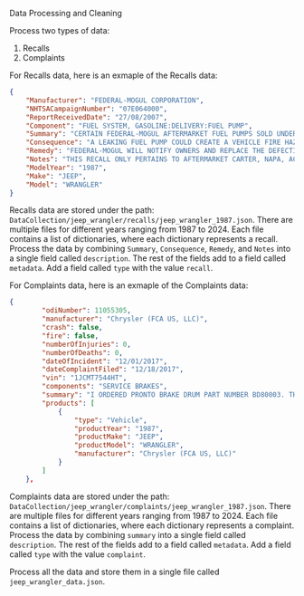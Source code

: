 Data Processing and Cleaning

Process two types of data: 
1. Recalls
2. Complaints

For Recalls data, here is an exmaple of the Recalls data:

```json
{
    "Manufacturer": "FEDERAL-MOGUL CORPORATION",
    "NHTSACampaignNumber": "07E064000",
    "ReportReceivedDate": "27/08/2007",
    "Component": "FUEL SYSTEM, GASOLINE:DELIVERY:FUEL PUMP",
    "Summary": "CERTAIN FEDERAL-MOGUL AFTERMARKET FUEL PUMPS SOLD UNDER THE BRAND NAMES OF CARTER, ACCUFLOW, NAPA, TRUFLOW, PARTS DEPO, AND PARTS MASTER, SHIPPED BETWEEN AUGUST 2006 AND JULY 2007 FOR USE ON THE VEHICLES LISTED ABOVE.  THE FUEL PUMP DIAPHRAGM IN CERTAIN PRODUCTION RUNS MAY HAVE BEEN IMPROPERLY INSTALLED OR INADEQUATELY TESTED WHICH MAY CAUSE THE FUEL PUMP TO LEAK.",
    "Consequence": "A LEAKING FUEL PUMP COULD CREATE A VEHICLE FIRE HAZARD.",
    "Remedy": "FEDERAL-MOGUL WILL NOTIFY OWNERS AND REPLACE THE DEFECTIVE FUEL PUMPS FREE OF CHARGE.  THE RECALL BEGAN ON OCTOBER 15, 2007.  OWNERS CAN CONTACT FEDERAL-MOGUL AT 248-354-7700.",
    "Notes": "THIS RECALL ONLY PERTAINS TO AFTERMARKET CARTER, NAPA, ACCUFLOW, TRU FLOW, PARTS MASTER, AND PARTS DEPOT BRAND FUEL PUMPS AND HAS NO RELATION TO ANY ORIGINAL EQUIPMENT INSTALLED ON THE LISTED MOTOR VEHICLES.  CUSTOMERS MAY CONTACT THE NATIONAL HIGHWAY TRAFFIC SAFETY ADMINISTRATION'S VEHICLE SAFETY HOTLINE AT 1-888-327-4236 (TTY: 1-800-424-9153); OR GO TO HTTP://WWW.SAFERCAR.GOV.",
    "ModelYear": "1987",
    "Make": "JEEP",
    "Model": "WRANGLER"
}
```

Recalls data are stored under the path: `DataCollection/jeep_wrangler/recalls/jeep_wrangler_1987.json`. There are multiple files for different years ranging from 1987 to 2024.
Each file contains a list of dictionaries, where each dictionary represents a recall.
Process the data by combining `Summary`, `Consequence`, `Remedy`, and `Notes` into a single field called `description`. The rest of the fields add to a field called `metadata`.
Add a field called `type` with the value `recall`.


For Complaints data, here is an exmaple of the Complaints data:

```json
{
        "odiNumber": 11055305,
        "manufacturer": "Chrysler (FCA US, LLC)",
        "crash": false,
        "fire": false,
        "numberOfInjuries": 0,
        "numberOfDeaths": 0,
        "dateOfIncident": "12/01/2017",
        "dateComplaintFiled": "12/18/2017",
        "vin": "1JCMT7544HT",
        "components": "SERVICE BRAKES",
        "summary": "I ORDERED PRONTO BRAKE DRUM PART NUMBER BD80003. THE PART NUMBERS ARE CASTED INTO THE PART. THE DRUMS WERE DIFFERENT AND ONE OF THEM CAUSES THE WHEEL TO FREEZE. THE SOURCE OF THE PARTS FOR THE RETAILER SAID IT WAS DEFECTIVE. THE RETAILER RESHIPPED THE PARTS 3 TIMES, EACH TIME THE DRUMS RECEIVED WERE DEFECTIVE. I WAS FORCED TO SWITCH TO ANOTHER BRAND.",
        "products": [
            {
                "type": "Vehicle",
                "productYear": "1987",
                "productMake": "JEEP",
                "productModel": "WRANGLER",
                "manufacturer": "Chrysler (FCA US, LLC)"
            }
        ]
    },
```

Complaints data are stored under the path: `DataCollection/jeep_wrangler/complaints/jeep_wrangler_1987.json`. There are multiple files for different years ranging from 1987 to 2024.
Each file contains a list of dictionaries, where each dictionary represents a complaint.
Process the data by combining `summary` into a single field called `description`. The rest of the fields add to a field called `metadata`.
Add a field called `type` with the value `complaint`.

Process all the data and store them in a single file called `jeep_wrangler_data.json`.
